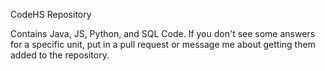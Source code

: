 CodeHS Repository

Contains Java, JS, Python, and SQL Code.
If you don't see some answers for a specific unit, put in a pull request or message me about getting them added to the repository.